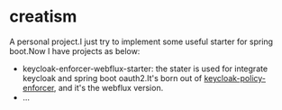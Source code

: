 # creatism
A personal project.I just try to implement some useful starter for spring boot.Now I have projects as below:
* keycloak-enforcer-webflux-starter: the stater is used for integrate keycloak and spring boot oauth2.It's born out of <a href="https://github.com/keycloak/keycloak/tree/main/authz/policy-enforcer">keycloak-policy-enforcer</a>, and it's the webflux version.
* ...